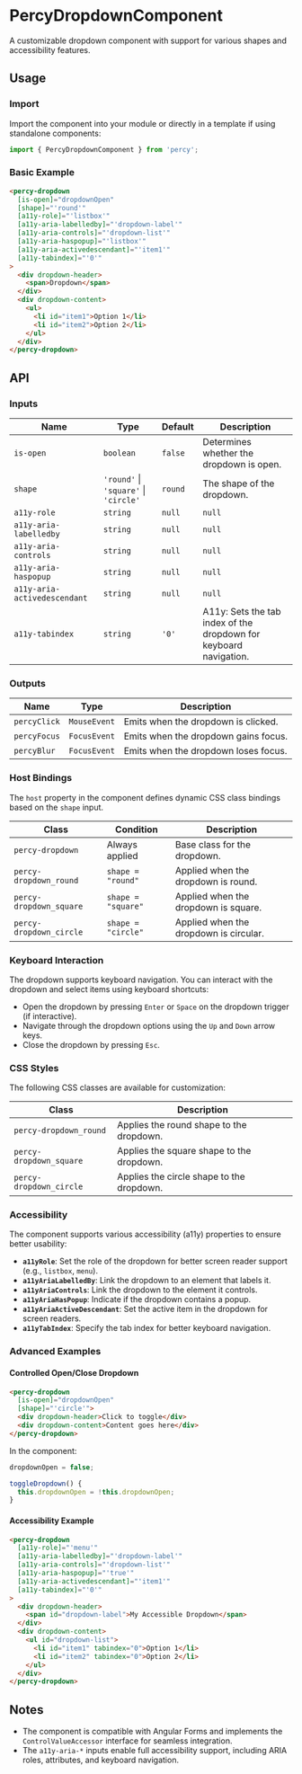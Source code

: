 # PercyDropdownComponent

A customizable dropdown component with support for various shapes and accessibility features.

## Usage

### Import

Import the component into your module or directly in a template if using standalone components:

```typescript
import { PercyDropdownComponent } from 'percy';
```

### Basic Example

```html
<percy-dropdown
  [is-open]="dropdownOpen"
  [shape]="'round'"
  [a11y-role]="'listbox'"
  [a11y-aria-labelledby]="'dropdown-label'"
  [a11y-aria-controls]="'dropdown-list'"
  [a11y-aria-haspopup]="'listbox'"
  [a11y-aria-activedescendant]="'item1'"
  [a11y-tabindex]="'0'"
>
  <div dropdown-header>
    <span>Dropdown</span>
  </div>
  <div dropdown-content>
    <ul>
      <li id="item1">Option 1</li>
      <li id="item2">Option 2</li>
    </ul>
  </div>
</percy-dropdown>
```

## API

### Inputs

| Name                        | Type                              | Default          | Description                                                                                       |
|-----------------------------|-----------------------------------|------------------|---------------------------------------------------------------------------------------------------|
| `is-open`                   | `boolean`                         | `false`          | Determines whether the dropdown is open.                                                         |
| `shape`                     | `'round'` \| `'square'` \| `'circle'` | `round`          | The shape of the dropdown.                                                                        |
| `a11y-role`                 | `string` | `null`                   | `null`           | A11y: Defines the role of the dropdown for accessibility purposes.                                |
| `a11y-aria-labelledby`      | `string` | `null`                   | `null`           | A11y: ID of the element that labels the dropdown.                                                  |
| `a11y-aria-controls`        | `string` | `null`                   | `null`           | A11y: ID of the element that controls the dropdown.                                                |
| `a11y-aria-haspopup`        | `string` | `null`                   | `null`           | A11y: Indicates that the dropdown has a popup.                                                     |
| `a11y-aria-activedescendant`| `string` | `null`                   | `null`           | A11y: Identifies the active descendant of the dropdown.                                            |
| `a11y-tabindex`             | `string`                          | `'0'`            | A11y: Sets the tab index of the dropdown for keyboard navigation.                                 |

### Outputs

| Name           | Type          | Description                                                      |
|----------------|---------------|------------------------------------------------------------------|
| `percyClick`   | `MouseEvent`  | Emits when the dropdown is clicked.                             |
| `percyFocus`   | `FocusEvent`  | Emits when the dropdown gains focus.                            |
| `percyBlur`    | `FocusEvent`  | Emits when the dropdown loses focus.                            |

### Host Bindings

The `host` property in the component defines dynamic CSS class bindings based on the `shape` input.

| Class                         | Condition                                  | Description                           |
|-------------------------------|--------------------------------------------|---------------------------------------|
| `percy-dropdown`              | Always applied                           | Base class for the dropdown.          |
| `percy-dropdown_round`        | `shape = "round"`                         | Applied when the dropdown is round.   |
| `percy-dropdown_square`       | `shape = "square"`                        | Applied when the dropdown is square.  |
| `percy-dropdown_circle`       | `shape = "circle"`                        | Applied when the dropdown is circular.|

### Keyboard Interaction

The dropdown supports keyboard navigation. You can interact with the dropdown and select items using keyboard shortcuts:
- Open the dropdown by pressing `Enter` or `Space` on the dropdown trigger (if interactive).
- Navigate through the dropdown options using the `Up` and `Down` arrow keys.
- Close the dropdown by pressing `Esc`.

### CSS Styles

The following CSS classes are available for customization:

| Class                         | Description                                  |
|-------------------------------|----------------------------------------------|
| `percy-dropdown_round`        | Applies the round shape to the dropdown.     |
| `percy-dropdown_square`       | Applies the square shape to the dropdown.    |
| `percy-dropdown_circle`       | Applies the circle shape to the dropdown.    |

### Accessibility

The component supports various accessibility (a11y) properties to ensure better usability:

- **`a11yRole`**: Set the role of the dropdown for better screen reader support (e.g., `listbox`, `menu`).
- **`a11yAriaLabelledBy`**: Link the dropdown to an element that labels it.
- **`a11yAriaControls`**: Link the dropdown to the element it controls.
- **`a11yAriaHasPopup`**: Indicate if the dropdown contains a popup.
- **`a11yAriaActiveDescendant`**: Set the active item in the dropdown for screen readers.
- **`a11yTabIndex`**: Specify the tab index for better keyboard navigation.

### Advanced Examples

#### Controlled Open/Close Dropdown

```html
<percy-dropdown 
  [is-open]="dropdownOpen" 
  [shape]="'circle'">
  <div dropdown-header>Click to toggle</div>
  <div dropdown-content>Content goes here</div>
</percy-dropdown>
```

In the component:

```typescript
dropdownOpen = false;

toggleDropdown() {
  this.dropdownOpen = !this.dropdownOpen;
}
```

#### Accessibility Example

```html
<percy-dropdown
  [a11y-role]="'menu'"
  [a11y-aria-labelledby]="'dropdown-label'"
  [a11y-aria-controls]="'dropdown-list'"
  [a11y-aria-haspopup]="'true'"
  [a11y-aria-activedescendant]="'item1'"
  [a11y-tabindex]="'0'"
>
  <div dropdown-header>
    <span id="dropdown-label">My Accessible Dropdown</span>
  </div>
  <div dropdown-content>
    <ul id="dropdown-list">
      <li id="item1" tabindex="0">Option 1</li>
      <li id="item2" tabindex="0">Option 2</li>
    </ul>
  </div>
</percy-dropdown>
```

## Notes

- The component is compatible with Angular Forms and implements the `ControlValueAccessor` interface for seamless integration.
- The `a11y-aria-*` inputs enable full accessibility support, including ARIA roles, attributes, and keyboard navigation.
